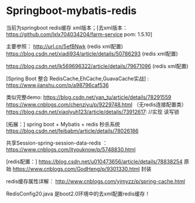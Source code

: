 # Springboot-mybatis-redis

当前为springboot redis缓存  xml版本；[去xml版本：  https://github.com/lxlx704034204/farm-service   pom: 1.5.10]

主要参照：
http://url.cn/5efBNwk (redis xml配置)
https://blog.csdn.net/xiadi934/article/details/50786293 (redis xml配置)

https://blog.csdn.net/lk569696322/article/details/79671096 (redis xml配置)

[Spring Boot 整合 RedisCache,EhCache,GuavaCache实战] : https://www.jianshu.com/p/a98796caf536

类似完整demo: 
https://blog.csdn.net/yan_tu/article/details/78291559
    https://www.cnblogs.com/chenziyu/p/9229748.html     （无redis连接配置类）
    https://blog.csdn.net/xiaolyuh123/article/details/73912617:  //实现 读写锁

[拓展：] 
spring boot + Mybatis + redis 秒杀系统
    https://blog.csdn.net/feibabm/article/details/78026186
    
共享Session-spring-session-data-redis ： https://www.cnblogs.com/ityouknow/p/5748830.html
    
[redis配置：]
    https://blog.csdn.net/u010473656/article/details/78838254   原始
    https://www.cnblogs.com/GodHeng/p/9301330.html              封装
    
    
redis缓存属性详解：
    http://www.cnblogs.com/yjmyzz/p/spring-cache.html
    
    
    

RedisConfig20.java 是boot2.0环境中的去xml配置redis缓存！        

